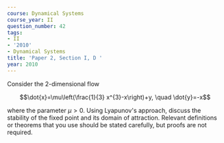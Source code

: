 ```yaml
---
course: Dynamical Systems
course_year: II
question_number: 42
tags:
- II
- '2010'
- Dynamical Systems
title: 'Paper 2, Section I, D '
year: 2010
---
```




Consider the 2-dimensional flow

$$\dot{x}=\mu\left(\frac{1}{3} x^{3}-x\right)+y, \quad \dot{y}=-x$$

where the parameter $\mu>0$. Using Lyapunov's approach, discuss the stability of the fixed point and its domain of attraction. Relevant definitions or theorems that you use should be stated carefully, but proofs are not required.